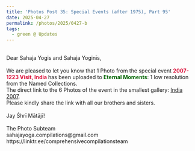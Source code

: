 ```yaml
---
title: 'Photos Post 35: Special Events (after 1975), Part 95'
date: 2025-04-27
permalink: /photos/2025/0427-b
tags:
  - green @ Updates
---
```


<p>
<br>
Dear Sahaja Yogis and Sahaja Yoginīs,<br>
<br>
We are pleased to let you know that 1 Photo from the special event <font color="Crimson"><b>2007-1223 Visit, India </b></font> has been uploaded to <font color="DarkGreen"><b>Eternal Moments</b></font>: 1 low resolution from the Named Collections.<br>
The direct link to the 6 Photos of the event in the smallest gallery: <a href="https://eternalmoments.smugmug.com/Countries/India/2007"> India 2007</a>.<br> 
Please kindly share the link with all our brothers and sisters.<br>
<br>
Jay Śhrī Mātājī!<br>
<br>
The Photo Subteam<br>
sahajayoga.compilations@gmail.com<br>
https://linktr.ee/comprehensivecompilationsteam
</p>